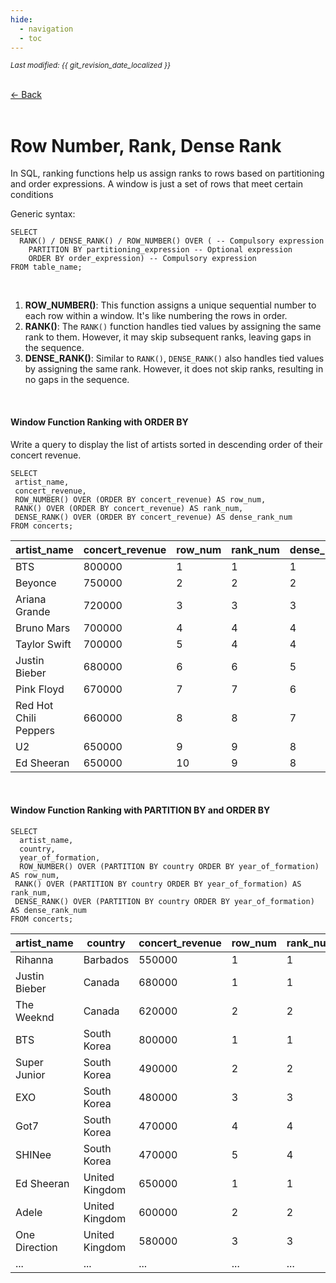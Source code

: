 ```yaml
---
hide:
  - navigation
  - toc
---
```


<small><i>Last modified: {{ git_revision_date_localized }}</i></small>

<div class="back-button">
    <br>
    <a href="javascript:history.back()">← Back</a>
    <br>
    <br>
</div>

# Row Number, Rank, Dense Rank

In SQL, ranking functions help us assign ranks to rows based on partitioning and order expressions.
A window is just a set of rows that meet certain conditions

Generic syntax:
```
SELECT 
  RANK() / DENSE_RANK() / ROW_NUMBER() OVER ( -- Compulsory expression
    PARTITION BY partitioning_expression -- Optional expression
    ORDER BY order_expression) -- Compulsory expression
FROM table_name;
```

<br>

1. **ROW_NUMBER()**: This function assigns a unique sequential number to each row within a window. It's like numbering the rows in order.
2. **RANK()**: The `RANK()` function handles tied values by assigning the same rank to them. However, it may skip subsequent ranks, leaving gaps in the sequence.
3. **DENSE_RANK()**: Similar to `RANK()`, `DENSE_RANK()` also handles tied values by assigning the same rank. However, it does not skip ranks, resulting in no gaps in the sequence.

<br>

#### Window Function Ranking with ORDER BY

Write a query to display the list of artists sorted in descending order of their concert revenue.
```
SELECT 
 artist_name, 
 concert_revenue, 
 ROW_NUMBER() OVER (ORDER BY concert_revenue) AS row_num,
 RANK() OVER (ORDER BY concert_revenue) AS rank_num,
 DENSE_RANK() OVER (ORDER BY concert_revenue) AS dense_rank_num
FROM concerts;
```

|artist_name|concert_revenue|row_num|rank_num|dense_rank_num|
|---|---|---|---|---|
|BTS|800000|1|1|1|
|Beyonce|750000|2|2|2|
|Ariana Grande|720000|3|3|3|
|Bruno Mars|700000|4|4|4|
|Taylor Swift|700000|5|4|4|
|Justin Bieber|680000|6|6|5|
|Pink Floyd|670000|7|7|6|
|Red Hot Chili Peppers|660000|8|8|7|
|U2|650000|9|9|8|
|Ed Sheeran|650000|10|9|8|

<br>

#### Window Function Ranking with PARTITION BY and ORDER BY

```
SELECT 
  artist_name, 
  country,
  year_of_formation,
  ROW_NUMBER() OVER (PARTITION BY country ORDER BY year_of_formation) AS row_num,
 RANK() OVER (PARTITION BY country ORDER BY year_of_formation) AS rank_num,
 DENSE_RANK() OVER (PARTITION BY country ORDER BY year_of_formation) AS dense_rank_num
FROM concerts;
```

|artist_name|country|concert_revenue|row_num|rank_num|dense_rank_num|
|---|---|---|---|---|---|
|Rihanna|Barbados|550000|1|1|1|
|Justin Bieber|Canada|680000|1|1|1|
|The Weeknd|Canada|620000|2|2|2|
|BTS|South Korea|800000|1|1|1|
|Super Junior|South Korea|490000|2|2|2|
|EXO|South Korea|480000|3|3|3|
|Got7|South Korea|470000|4|4|4|
|SHINee|South Korea|470000|5|4|4|
|Ed Sheeran|United Kingdom|650000|1|1|1|
|Adele|United Kingdom|600000|2|2|2|
|One Direction|United Kingdom|580000|3|3|3|
|...|...|...|...|...|...|